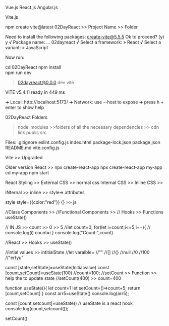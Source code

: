 Vue.js
React.js
Angular.js

Vite.js

npm create vite@latest 02DayReact   >> Project Name >> Folder

Need to install the following packages:
create-vite@5.5.5
Ok to proceed? (y) y
√ Package name: ... 02dayreact
√ Select a framework: » React
√ Select a variant: » JavaScript

Now run:

  cd 02DayReact
  npm install  
  npm run dev 
> 02dayreact@0.0.0 dev
> vite


VITE v5.4.11  ready in 449 ms

➜  Local:   http://localhost:5173/
➜  Network: use --host to expose
➜  press h + enter to show help


02DayReact
Folders
>node_modules  >>folders of all the necessary dependencies >> cdn link 
>public
>src

Files:
.gitignore
eslint.config.js
index.html
package-lock.json
package.json
README.md
vite.config.js


Vite >> Upgraded

Older version
React >> npx create-react-app
npx create-react-app my-app
cd my-app
npm start


React Styling >>
External CSS  >> normal css
Internal CSS >>
Inline CSS >>

INternal >><style></style>
inline >> style=> attributes

style
style={{color:"red"}}
{} >> js

<!-- React >> 2013 -->
//Class Components >>
//Functional Components >>
// Hooks >> Functions
useState()

// IN JS >> count >> 0  >> 5 
//let count=0;
for(let i=count;i<=5;i++){
   // console.log(i)
    count=i
}
console.log("Count:",count)

//React >> Hooks >> useState()

//intial values >> intitialState
//let varaible=
//""
//[]
//{}
//null
//0
//100
//"ertyu"

const [state,setState]=useState(Initialvalue)
const [count,setCount]=useState(100) 
//count=100;
//setCount >> Function >> help the to update state
//setCount(400) >> count=400


function useState(){
    let count=1
    let setCount=()=>count+5;
    return [count,setCount]
}
const arr5=useState()
console.log(arr5);

const [count,setcount]=useState()       // useState is a react hook
console.log(count,setcount());

setCount()